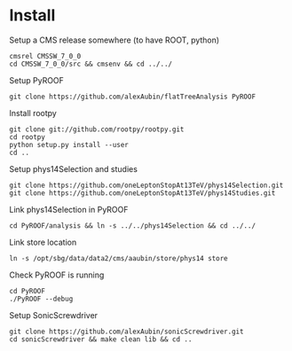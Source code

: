 Install
=======

Setup a CMS release somewhere (to have ROOT, python)

```
cmsrel CMSSW_7_0_0
cd CMSSW_7_0_0/src && cmsenv && cd ../../
```

Setup PyROOF

```
git clone https://github.com/alexAubin/flatTreeAnalysis PyROOF 
```

Install rootpy

```
git clone git://github.com/rootpy/rootpy.git
cd rootpy
python setup.py install --user
cd ..
```

Setup phys14Selection and studies

```
git clone https://github.com/oneLeptonStopAt13TeV/phys14Selection.git
git clone https://github.com/oneLeptonStopAt13TeV/phys14Studies.git
```

Link phys14Selection in PyROOF

```
cd PyROOF/analysis && ln -s ../../phys14Selection && cd ../../
```

Link store location
```
ln -s /opt/sbg/data/data2/cms/aaubin/store/phys14 store
```

Check PyROOF is running

```
cd PyROOF
./PyROOF --debug
```

Setup SonicScrewdriver

```
git clone https://github.com/alexAubin/sonicScrewdriver.git
cd sonicScrewdriver && make clean lib && cd ..
```
